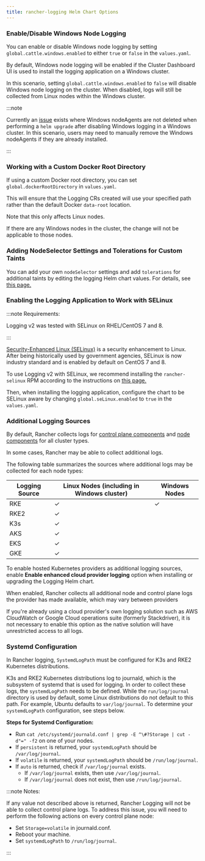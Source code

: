 ```yaml
---
title: rancher-logging Helm Chart Options
---
```



### Enable/Disable Windows Node Logging

You can enable or disable Windows node logging by setting `global.cattle.windows.enabled` to either `true` or `false` in the `values.yaml`.

By default, Windows node logging will be enabled if the Cluster Dashboard UI is used to install the logging application on a Windows cluster.

In this scenario, setting `global.cattle.windows.enabled` to `false` will disable Windows node logging on the cluster.
When disabled, logs will still be collected from Linux nodes within the Windows cluster.

:::note

Currently an [issue](https://github.com/rancher/rancher/issues/32325) exists where Windows nodeAgents are not deleted when performing a `helm upgrade` after disabling Windows logging in a Windows cluster. In this scenario, users may need to manually remove the Windows nodeAgents if they are already installed.

:::

### Working with a Custom Docker Root Directory

If using a custom Docker root directory, you can set `global.dockerRootDirectory` in `values.yaml`.

This will ensure that the Logging CRs created will use your specified path rather than the default Docker `data-root` location.

Note that this only affects Linux nodes.

If there are any Windows nodes in the cluster, the change will not be applicable to those nodes.

### Adding NodeSelector Settings and Tolerations for Custom Taints

You can add your own `nodeSelector` settings and add `tolerations` for additional taints by editing the logging Helm chart values. For details, see [this page.](taints-and-tolerations.md)

### Enabling the Logging Application to Work with SELinux

:::note Requirements:

Logging v2 was tested with SELinux on RHEL/CentOS 7 and 8.

:::

[Security-Enhanced Linux (SELinux)](https://en.wikipedia.org/wiki/Security-Enhanced_Linux) is a security enhancement to Linux. After being historically used by government agencies, SELinux is now industry standard and is enabled by default on CentOS 7 and 8.

To use Logging v2 with SELinux, we recommend installing the `rancher-selinux` RPM according to the instructions on [this page.](../../pages-for-subheaders/selinux-rpm.md#installing-the-rancher-selinux-rpm)

Then, when installing the logging application, configure the chart to be SELinux aware by changing `global.seLinux.enabled` to `true` in the `values.yaml`.

### Additional Logging Sources

By default, Rancher collects logs for [control plane components](https://kubernetes.io/docs/concepts/overview/components/#control-plane-components) and [node components](https://kubernetes.io/docs/concepts/overview/components/#node-components) for all cluster types.

In some cases, Rancher may be able to collect additional logs.

The following table summarizes the sources where additional logs may be collected for each node types:

| Logging Source | Linux Nodes (including in Windows cluster) | Windows Nodes |
| --- | --- | ---|
| RKE | ✓ | ✓ |
| RKE2 | ✓ | |
| K3s | ✓ | |
| AKS | ✓ | |
| EKS | ✓ | |
| GKE | ✓ | |

To enable hosted Kubernetes providers as additional logging sources, enable **Enable enhanced cloud provider logging** option when installing or upgrading the Logging Helm chart.

When enabled, Rancher collects all additional node and control plane logs the provider has made available, which may vary between providers

If you're already using a cloud provider's own logging solution such as AWS CloudWatch or Google Cloud operations suite (formerly Stackdriver), it is not necessary to enable this option as the native solution will have unrestricted access to all logs.

### Systemd Configuration

In Rancher logging, `SystemdLogPath` must be configured for K3s and RKE2 Kubernetes distributions.

K3s and RKE2 Kubernetes distributions log to journald, which is the subsystem of systemd that is used for logging. In order to collect these logs, the `systemdLogPath` needs to be defined. While the `run/log/journal` directory is used by default, some Linux distributions do not default to this path. For example, Ubuntu defaults to `var/log/journal`. To determine your `systemdLogPath` configuration, see steps below.

**Steps for Systemd Configuration:**

* Run  `cat /etc/systemd/journald.conf | grep -E ^\#?Storage | cut -d"=" -f2` on one of your nodes.
* If `persistent` is returned, your `systemdLogPath` should be `/var/log/journal`.
* If `volatile` is returned, your `systemdLogPath` should be `/run/log/journal`.
* If `auto` is returned, check if `/var/log/journal` exists.
  * If `/var/log/journal` exists, then use `/var/log/journal`.
  * If `/var/log/journal` does not exist, then use `/run/log/journal`.

:::note Notes:

If any value not described above is returned, Rancher Logging will not be able to collect control plane logs. To address this issue, you will need to perform the following actions on every control plane node:

* Set `Storage=volatile` in  journald.conf.
* Reboot your machine.
* Set `systemdLogPath` to `/run/log/journal`.

:::